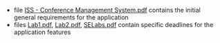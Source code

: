 + file <a href="https://github.com/EmanuelPutura/Keisatsu-cho/blob/main/requirements/ISS%20-%20Conference%20Management%20System.pdf">
ISS - Conference Management System.pdf</a> contains the initial general requirements for the application</a>
+ files <a href="https://github.com/EmanuelPutura/Keisatsu-cho/blob/main/requirements/Lab1.pdf">Lab1.pdf</a>, 
<a href="https://github.com/EmanuelPutura/Keisatsu-cho/blob/main/requirements/Lab2.pdf">Lab2.pdf</a>, 
<a href="https://github.com/EmanuelPutura/Keisatsu-cho/blob/main/requirements/SELabs.pdf">SELabs.pdf</a> contain specific deadlines for the application features
